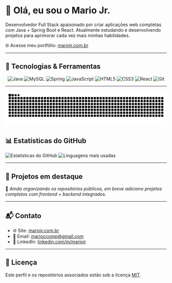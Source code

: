 # 👋 Olá, eu sou o Mario Jr.

Desenvolvedor Full Stack apaixonado por criar aplicações web completas com Java + Spring Boot e React. Atualmente estudando e desenvolvendo projetos para aprimorar cada vez mais minhas habilidades.

🌐 Acesse meu portfólio: [mariojr.com.br](https://www.mariojr.com.br)

---

## 🚀 Tecnologias & Ferramentas

<p align="center">
  <img src="https://cdn.jsdelivr.net/gh/devicons/devicon/icons/java/java-original.svg" height="60" alt="Java"/>
  <img src="https://cdn.jsdelivr.net/gh/devicons/devicon/icons/mysql/mysql-original.svg" height="60" alt="MySQL"/>
  <img src="https://cdn.jsdelivr.net/gh/devicons/devicon/icons/spring/spring-original.svg" height="60" alt="Spring"/>
  <img src="https://cdn.jsdelivr.net/gh/devicons/devicon/icons/javascript/javascript-original.svg" height="60" alt="JavaScript"/>
  <img src="https://cdn.jsdelivr.net/gh/devicons/devicon/icons/html5/html5-original.svg" height="60" alt="HTML5"/>
  <img src="https://cdn.jsdelivr.net/gh/devicons/devicon/icons/css3/css3-original.svg" height="60" alt="CSS3"/>
  <img src="https://cdn.jsdelivr.net/gh/devicons/devicon/icons/react/react-original.svg" height="60" alt="React"/>
  <img src="https://cdn.jsdelivr.net/gh/devicons/devicon/icons/git/git-original.svg" height="60" alt="Git"/>
</p>


---

![snake svg](https://github.com/MarioCcomp/MarioCcomp/blob/main/github-contribution-grid-snake.svg)



## 📊 Estatísticas do GitHub

![Estatísticas do GitHub](https://github-readme-stats.vercel.app/api?username=MarioCcomp&show_icons=true&theme=dracula)
![Linguagens mais usadas](https://github-readme-stats.vercel.app/api/top-langs/?username=MarioCcomp&layout=compact&theme=dracula)

---

## 📂 Projetos em destaque

🚧 *Ainda organizando os repositórios públicos, em breve adiciono projetos completos com frontend + backend integrados.*

---

## 📬 Contato

- 🌐 Site: [mariojr.com.br](https://www.mariojr.com.br)  
- 📧 Email: marioccomp@gmail.com
- 💼 LinkedIn: [linkedin.com/in/mariojr](https://www.linkedin.com/in/mariocjunior1/) 

---

## 📄 Licença

Este perfil e os repositórios associados estão sob a licença [MIT](LICENSE).

